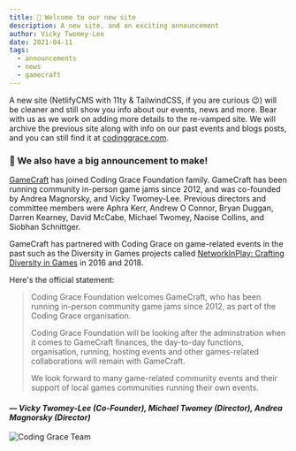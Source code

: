 ```yaml
---
title: 📢 Welcome to our new site
description: A new site, and an exciting announcement
author: Vicky Twomey-Lee
date: 2021-04-11
tags:
  - announcements
  - news
  - gamecraft
---
```

A new site (NetlifyCMS with 11ty & TailwindCSS, if you are curious 😉) will be cleaner and still show you info about our events, news and more. Bear with us as we work on adding more details to the re-vamped site. We will archive the previous site along with info on our past events and blogs posts, and you can still find it at [codinggrace.com](https://codinggrace.com).

### 📢 We also have a big announcement to make!

[GameCraft](https://gamecraft.it) has joined Coding Grace Foundation family. GameCraft has been running community in-person game jams since 2012, and was co-founded by Andrea Magnorsky, and Vicky Twomey-Lee. Previous directors and committee members were Aphra Kerr, Andrew O Connor, Bryan Duggan, Darren Kearney, David McCabe, Michael Twomey, Naoise Collins, and Siobhan Schnittger.

GameCraft has partnered with Coding Grace on game-related events in the past such as the Diversity in Games projects called [NetworkInPlay: Crafting Diversity in Games](https://gamedevelopers.ie/diversity/) in 2016 and 2018.

Here's the official statement:

> Coding Grace Foundation welcomes GameCraft, who has been running in-person community game jams since 2012, as part of the Coding Grace organisation.
>
> Coding Grace Foundation will be looking after the adminstration when it comes to GameCraft finances, the day-to-day functions, organisation, running, hosting events and other games-related collaborations will remain with GameCraft.
>
> We look forward to many game-related community events and their support of local games communities running their own events.

#### *— Vicky Twomey-Lee (Co-Founder), Michael Twomey (Director), Andrea Magnorsky (Director)*

![Coding Grace Team](/static/img/cg-team.png)